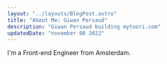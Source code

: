 ```yaml
---
layout: "../layouts/BlogPost.astro"
title: "About Me: Giwan Persaud"
description: "Giwan Persaud building mytoori.com"
updatedDate: "november 08 2022"
---
```


I'm a Front-end Engineer from Amsterdam. 